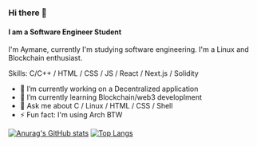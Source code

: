 ### Hi there 👋
#### I am a Software Engineer Student
I'm Aymane, currently I'm studying software engineering. I'm a Linux and Blockchain enthusiast.

Skills: C/C++ / HTML / CSS / JS / React / Next.js / Solidity

- 🔭 I’m currently working on a Decentralized application
- 🌱 I’m currently learning Blockchain/web3 developlment
- 💬 Ask me about C / Linux / HTML / CSS / Shell
- ⚡ Fun fact: I'm using Arch BTW 


[![Anurag's GitHub stats](https://github-readme-stats.vercel.app/api?username=aynaever&count_private=true&theme=gruvbox)](https://github.com/aynaever/github-readme-stats)   [![Top Langs](https://github-readme-stats.vercel.app/api/top-langs/?username=aynaever&theme=gruvbox)](https://github.com/aynaever/github-readme-stats)
